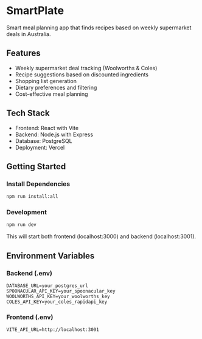 # SmartPlate

Smart meal planning app that finds recipes based on weekly supermarket deals in Australia.

## Features
- Weekly supermarket deal tracking (Woolworths & Coles)
- Recipe suggestions based on discounted ingredients
- Shopping list generation
- Dietary preferences and filtering
- Cost-effective meal planning

## Tech Stack
- Frontend: React with Vite
- Backend: Node.js with Express
- Database: PostgreSQL
- Deployment: Vercel

## Getting Started

### Install Dependencies
```bash
npm run install:all
```

### Development
```bash
npm run dev
```

This will start both frontend (localhost:3000) and backend (localhost:3001).

## Environment Variables

### Backend (.env)
```
DATABASE_URL=your_postgres_url
SPOONACULAR_API_KEY=your_spoonacular_key
WOOLWORTHS_API_KEY=your_woolworths_key
COLES_API_KEY=your_coles_rapidapi_key
```

### Frontend (.env)
```
VITE_API_URL=http://localhost:3001
```